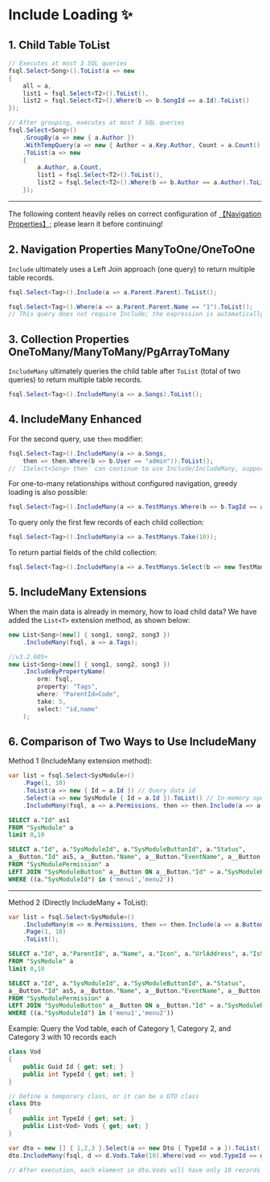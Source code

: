 # Include Loading ✨

## 1. Child Table ToList

```csharp
// Executes at most 3 SQL queries
fsql.Select<Song>().ToList(a => new
{
    all = a,
    list1 = fsql.Select<T2>().ToList(),
    list2 = fsql.Select<T2>().Where(b => b.SongId == a.Id).ToList()
});

// After grouping, executes at most 3 SQL queries
fsql.Select<Song>()
    .GroupBy(a => new { a.Author })
    .WithTempQuery(a => new { Author = a.Key.Author, Count = a.Count() })
    .ToList(a => new 
    {
        a.Author, a.Count,
        list1 = fsql.Select<T2>().ToList(),
        list2 = fsql.Select<T2>().Where(b => b.Author == a.Author).ToList()
    });
```

---

The following content heavily relies on correct configuration of [【Navigation Properties】](navigate-attribute.md); please learn it before continuing!

## 2. Navigation Properties ManyToOne/OneToOne

`Include` ultimately uses a Left Join approach (one query) to return multiple table records.

```csharp
fsql.Select<Tag>().Include(a => a.Parent.Parent).ToList();

fsql.Select<Tag>().Where(a => a.Parent.Parent.Name == "1").ToList();
// This query does not require Include; the expression is automatically processed during parsing
```

## 3. Collection Properties OneToMany/ManyToMany/PgArrayToMany

`IncludeMany` ultimately queries the child table after `ToList` (total of two queries) to return multiple table records.

```csharp
fsql.Select<Tag>().IncludeMany(a => a.Songs).ToList();
```

## 4. IncludeMany Enhanced

For the second query, use `then` modifier:

```csharp
fsql.Select<Tag>().IncludeMany(a => a.Songs,
    then => then.Where(b => b.User == "admin")).ToList();
// `ISelect<Song> then` can continue to use Include/IncludeMany, supporting up to 100 levels deep
```

For one-to-many relationships without configured navigation, greedy loading is also possible:

```csharp
fsql.Select<Tag>().IncludeMany(a => a.TestManys.Where(b => b.TagId == a.Id));
```

To query only the first few records of each child collection:

```csharp
fsql.Select<Tag>().IncludeMany(a => a.TestManys.Take(10));
```

To return partial fields of the child collection:

```csharp
fsql.Select<Tag>().IncludeMany(a => a.TestManys.Select(b => new TestMany { Title = b.Title ... }));
```

## 5. IncludeMany Extensions

When the main data is already in memory, how to load child data? We have added the `List<T>` extension method, as shown below:

```csharp
new List<Song>(new[] { song1, song2, song3 })
    .IncludeMany(fsql, a => a.Tags);
```

```csharp
//v3.2.605+
new List<Song>(new[] { song1, song2, song3 })
    .IncludeByPropertyName(
        orm: fsql,
        property: "Tags",
        where: "ParentId=Code",
        take: 5,
        select: "id,name"
    );
```

## 6. Comparison of Two Ways to Use IncludeMany

Method 1 (IncludeMany extension method):

```csharp
var list = fsql.Select<SysModule>()
    .Page(1, 10)
    .ToList(a => new { Id = a.Id }) // Query data id
    .Select(a => new SysModule { Id = a.Id }).ToList() // In-memory operation
    .IncludeMany(fsql, a => a.Permissions, then => then.Include(a => a.Button));
```

```sql
SELECT a."Id" as1 
FROM "SysModule" a 
limit 0,10

SELECT a."Id", a."SysModuleId", a."SysModuleButtonId", a."Status", 
a__Button."Id" as5, a__Button."Name", a__Button."EventName", a__Button."EnCode", a__Button."Icon", a__Button."Sort", a__Button."CreateTime" 
FROM "SysModulePermission" a 
LEFT JOIN "SysModuleButton" a__Button ON a__Button."Id" = a."SysModuleButtonId" 
WHERE ((a."SysModuleId") in ('menu1','menu2'))
```

---

Method 2 (Directly IncludeMany + ToList):

```csharp
var list = fsql.Select<SysModule>()
    .IncludeMany(m => m.Permissions, then => then.Include(a => a.Button))
    .Page(1, 10)
    .ToList();
```

```sql
SELECT a."Id", a."ParentId", a."Name", a."Icon", a."UrlAddress", a."IsShow", a."Sort", a."Description", a."CreateTime"
FROM "SysModule" a
limit 0,10

SELECT a."Id", a."SysModuleId", a."SysModuleButtonId", a."Status",
a__Button."Id" as5, a__Button."Name", a__Button."EventName", a__Button."EnCode", a__Button."Icon", a__Button."Sort", a__Button."CreateTime"
FROM "SysModulePermission" a
LEFT JOIN "SysModuleButton" a__Button ON a__Button."Id" = a."SysModuleButtonId"
WHERE ((a."SysModuleId") in ('menu1','menu2'))
```

Example: Query the Vod table, each of Category 1, Category 2, and Category 3 with 10 records each

```csharp
class Vod
{
    public Guid Id { get; set; }
    public int TypeId { get; set; }
}

// Define a temporary class, or it can be a DTO class
class Dto
{
    public int TypeId { get; set; }
    public List<Vod> Vods { get; set; }
}

var dto = new [] { 1,2,3 }.Select(a => new Dto { TypeId = a }).ToList();
dto.IncludeMany(fsql, d => d.Vods.Take(10).Where(vod => vod.TypeId == d.TypeId));

// After execution, each element in dto.Vods will have only 10 records
```